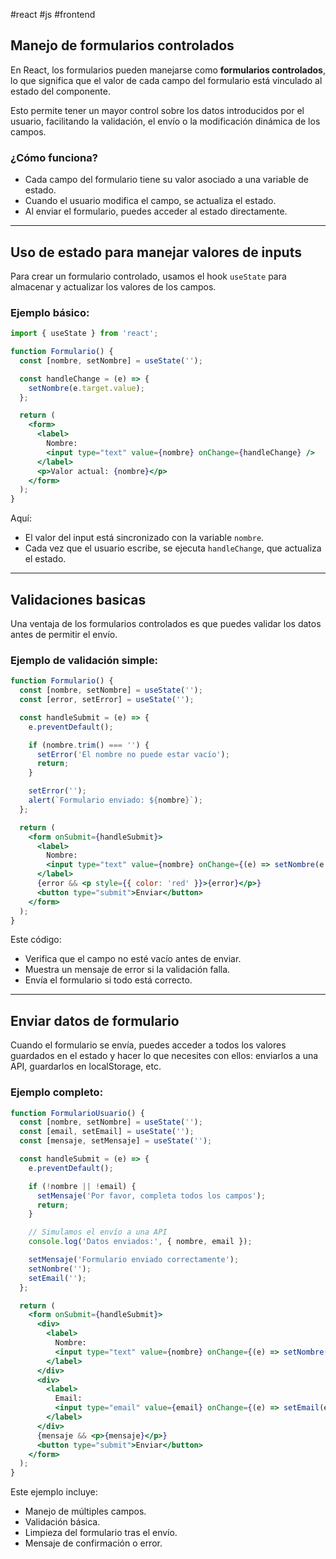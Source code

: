 #react #js #frontend

## Manejo de formularios controlados

En React, los formularios pueden manejarse como **formularios controlados**, lo que significa que el valor de cada campo del formulario está vinculado al estado del componente.

Esto permite tener un mayor control sobre los datos introducidos por el usuario, facilitando la validación, el envío o la modificación dinámica de los campos.

### ¿Cómo funciona?

- Cada campo del formulario tiene su valor asociado a una variable de estado.
- Cuando el usuario modifica el campo, se actualiza el estado.
- Al enviar el formulario, puedes acceder al estado directamente.

---

## Uso de estado para manejar valores de inputs

Para crear un formulario controlado, usamos el hook `useState` para almacenar y actualizar los valores de los campos.

### Ejemplo básico:
```jsx
import { useState } from 'react';

function Formulario() {
  const [nombre, setNombre] = useState('');

  const handleChange = (e) => {
    setNombre(e.target.value);
  };

  return (
    <form>
      <label>
        Nombre:
        <input type="text" value={nombre} onChange={handleChange} />
      </label>
      <p>Valor actual: {nombre}</p>
    </form>
  );
}
```

Aquí:
- El valor del input está sincronizado con la variable `nombre`.
- Cada vez que el usuario escribe, se ejecuta `handleChange`, que actualiza el estado.

---

## Validaciones basicas

Una ventaja de los formularios controlados es que puedes validar los datos antes de permitir el envío.

### Ejemplo de validación simple:
```jsx
function Formulario() {
  const [nombre, setNombre] = useState('');
  const [error, setError] = useState('');

  const handleSubmit = (e) => {
    e.preventDefault();

    if (nombre.trim() === '') {
      setError('El nombre no puede estar vacío');
      return;
    }

    setError('');
    alert(`Formulario enviado: ${nombre}`);
  };

  return (
    <form onSubmit={handleSubmit}>
      <label>
        Nombre:
        <input type="text" value={nombre} onChange={(e) => setNombre(e.target.value)} />
      </label>
      {error && <p style={{ color: 'red' }}>{error}</p>}
      <button type="submit">Enviar</button>
    </form>
  );
}
```

Este código:
- Verifica que el campo no esté vacío antes de enviar.
- Muestra un mensaje de error si la validación falla.
- Envía el formulario si todo está correcto.

---

## Enviar datos de formulario

Cuando el formulario se envía, puedes acceder a todos los valores guardados en el estado y hacer lo que necesites con ellos: enviarlos a una API, guardarlos en localStorage, etc.

### Ejemplo completo:
```jsx
function FormularioUsuario() {
  const [nombre, setNombre] = useState('');
  const [email, setEmail] = useState('');
  const [mensaje, setMensaje] = useState('');

  const handleSubmit = (e) => {
    e.preventDefault();

    if (!nombre || !email) {
      setMensaje('Por favor, completa todos los campos');
      return;
    }

    // Simulamos el envío a una API
    console.log('Datos enviados:', { nombre, email });

    setMensaje('Formulario enviado correctamente');
    setNombre('');
    setEmail('');
  };

  return (
    <form onSubmit={handleSubmit}>
      <div>
        <label>
          Nombre:
          <input type="text" value={nombre} onChange={(e) => setNombre(e.target.value)} />
        </label>
      </div>
      <div>
        <label>
          Email:
          <input type="email" value={email} onChange={(e) => setEmail(e.target.value)} />
        </label>
      </div>
      {mensaje && <p>{mensaje}</p>}
      <button type="submit">Enviar</button>
    </form>
  );
}
```

Este ejemplo incluye:
- Manejo de múltiples campos.
- Validación básica.
- Limpieza del formulario tras el envío.
- Mensaje de confirmación o error.
